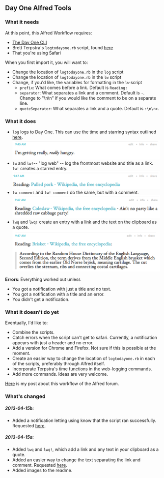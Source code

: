 ## Day One Alfred Tools

### What it needs

At this point, this Alfred Workflow requires:

* [The Day One CLI](http://dayoneapp.com/tools/)
* Brett Terpstra's `logtodayone.rb` script, found [here](http://brettterpstra.com/2012/01/16/logging-with-day-one-geek-style/)
* That you're using Safari

When you first import it, you will want to:

* Change the location of `logtodayone.rb` in the `log` script
* Change the location of `logtodayone.rb` in the `lw` script
* Change, if you'd like, the variables for formatting in the `lw` script
	* `prefix`: What comes before a link. Default is `Reading: `
	* `separator`: What separates a link and a comment. Default is ` - `. Change to "\n\n" if you would like the comment to be on a separate line.
	* `quoteSeparator`: What separates a link and a quote. Default is `:\n\n>`.

### What it does

* `log` logs to Day One. This can use the time and starring syntax outlined [here](http://brettterpstra.com/2012/01/16/logging-with-day-one-geek-style/).
	![log example](imgs/log-hungry.png)
* `lw` and `lw!`-- "log web" -- log the frontmost website and title as a link. `lw!` creates a starred entry.
	![lw example](imgs/lw-pulled-pork.png)
* `lw comment` and `lw! comment` do the same, but with a comment.
	![lw with comment exmaple](imgs/lwc-coleslaw.png)
* `lwq` and `lwq!` create an entry with a link and the text on the clipboard as a quote. 
	![lwq example](imgs/lwq-brisket.png)

**Errors**: Everything worked out unless

* You got a notification with just a title and no text.
* You got a notification with a title and an error.
* You didn't get a notification.

### What it doesn't do yet

Eventually, I'd like to:

* Combine the scripts.
* Catch errors when the script can't get to safari. Currently, a notification appears with just a header and no error.
* Add a version for Chrome and Firefox. Not sure if this is possible at the moment.
* Create an easier way to change the location of `logtodayone.rb` in each of the scripts, preferably through Alfred itself.
* Incorporate Terpstra's time functions in the web-logging commands.
* Add more commands. Ideas are very welcome.

[Here](http://www.alfredforum.com/topic/1436-day-one-tools-logging-and-logging-from-safari/) is my post about this workflow of the Alfred forum.

### What's changed

##### 2013-04-15b:

* Added a notification letting using know that the script ran successfully. Requested [here](http://www.alfredforum.com/topic/1436-day-one-tools-logging-and-logging-from-safari/?p=7315).

##### 2013-04-15a:

* Added `lwq` and `lwq!`, which add a link and any text in your clipboard as a quote.
* Added an easier way to change the text separating the link and comment. Requested [here](http://www.alfredforum.com/topic/1436-day-one-tools-logging-and-logging-from-safari/?p=7584).
* Added images to the readme.